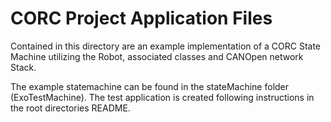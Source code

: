 # CORC Project Application Files

Contained in this directory are an example implementation of a CORC State Machine
utilizing the Robot, associated classes and CANOpen network Stack.

The example statemachine can be found in the stateMachine folder (ExoTestMachine).
The test application is created following instructions in the root directories README.

